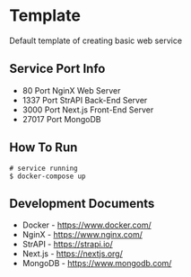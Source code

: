 # Template
Default template of creating basic web service

## Service Port Info
- 80 Port NginX Web Server  
- 1337 Port StrAPI Back-End Server  
- 3000 Port Next.js Front-End Server  
- 27017 Port MongoDB  

## How To Run
```shell
# service running
$ docker-compose up
```

## Development Documents
- Docker - <https://www.docker.com/>  
- NginX - <https://www.nginx.com/>  
- StrAPI - <https://strapi.io/>  
- Next.js - <https://nextjs.org/>  
- MongoDB - <https://www.mongodb.com/>  
